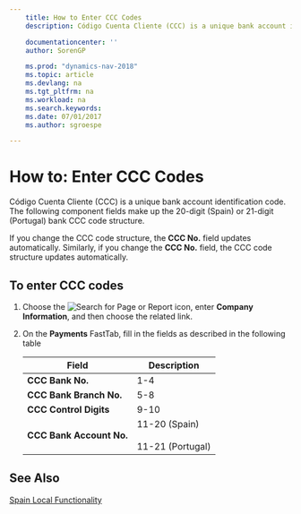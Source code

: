```yaml
---
    title: How to Enter CCC Codes
    description: Código Cuenta Cliente (CCC) is a unique bank account identification code. The following component fields make up the 20-digit (Spain) or 21-digit (Portugal) bank CCC code structure.

    documentationcenter: ''
    author: SorenGP

    ms.prod: "dynamics-nav-2018"
    ms.topic: article
    ms.devlang: na
    ms.tgt_pltfrm: na
    ms.workload: na
    ms.search.keywords:
    ms.date: 07/01/2017
    ms.author: sgroespe

---
```

# How to: Enter CCC Codes
Código Cuenta Cliente (CCC) is a unique bank account identification code. The following component fields make up the 20-digit (Spain) or 21-digit (Portugal) bank CCC code structure.  

If you change the CCC code structure, the **CCC No.** field updates automatically. Similarly, if you change the **CCC No.** field, the CCC code structure updates automatically.  

## To enter CCC codes  

1. Choose the ![Search for Page or Report](../../media/ui-search/search_small.png "Search for Page or Report icon") icon, enter **Company Information**, and then choose the related link.  
2. On the **Payments** FastTab, fill in the fields as described in the following table  


   |          Field           |                Description                 |
   |--------------------------|--------------------------------------------|
   |     **CCC Bank No.**     |                    1-4                     |
   | **CCC Bank Branch No.**  |                    5-8                     |
   |  **CCC Control Digits**  |                    9-10                    |
   | **CCC Bank Account No.** | 11-20 (Spain)<br /><br /> 11-21 (Portugal) |

## See Also  
[Spain Local Functionality](spain-local-functionality.md)

